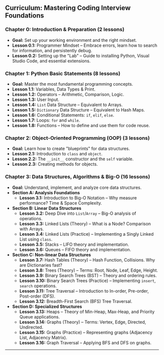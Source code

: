 ## **Curriculum: Mastering Coding Interview Foundations**

### **Chapter 0: Introduction & Preparation (2 lessons)**

- **Goal:** Set up your working environment and the right mindset.
- **Lesson 0.1:** Programmer Mindset – Embrace errors, learn how to search for information, and persistently debug.
- **Lesson 0.2:** Setting up the "Lab" – Guide to installing Python, Visual Studio Code, and essential extensions.

### **Chapter 1: Python Basic Statements (8 lessons)**

- **Goal:** Master the most fundamental programming concepts.
- **Lesson 1.1:** Variables, Data Types & Print.
- **Lesson 1.2:** Operators – Arithmetic, Comparison, Logic.
- **Lesson 1.3:** User Input.
- **Lesson 1.4:** `List` Data Structure – Equivalent to Arrays.
- **Lesson 1.5:** `Dictionary` Data Structure – Equivalent to Hash Maps.
- **Lesson 1.6:** Conditional Statements: `if`, `elif`, `else`.
- **Lesson 1.7:** Loops: `for` and `while`.
- **Lesson 1.8:** Functions – How to define and use them for code reuse.

### **Chapter 2: Object-Oriented Programming (OOP) (3 lessons)**

- **Goal:** Learn how to create "blueprints" for data structures.
- **Lesson 2.1:** Introduction to `class` and `object`.
- **Lesson 2.2:** The `__init__` constructor and the `self` variable.
- **Lesson 2.3:** Creating methods for objects.

### **Chapter 3: Data Structures, Algorithms & Big-O (16 lessons)**

- **Goal:** Understand, implement, and analyze core data structures.
- **Section A: Analysis Foundations**
  - **Lesson 3.1:** Introduction to Big-O Notation – Why measure performance? Time & Space Complexity.
- **Section B: Linear Data Structures**
  - **Lesson 3.2:** Deep Dive into `List`/`Array` – Big-O analysis of operations.
  - **Lesson 3.3:** Linked Lists (Theory) – What is a Node? Comparison with Arrays.
  - **Lesson 3.4:** Linked Lists (Practice) – Implementing a Singly Linked List using `class`.
  - **Lesson 3.5:** Stacks – LIFO theory and implementation.
  - **Lesson 3.6:** Queues – FIFO theory and implementation.
- **Section C: Non-linear Data Structures**
  - **Lesson 3.7:** Hash Tables (Theory) – Hash Function, Collisions. Why are Dictionaries fast?
  - **Lesson 3.8:** Trees (Theory) – Terms: Root, Node, Leaf, Edge, Height.
  - **Lesson 3.9:** Binary Search Trees (BST) – Theory and ordering rules.
  - **Lesson 3.10:** Binary Search Trees (Practice) – Implementing `insert`, `search` operations.
  - **Lesson 3.11:** Tree Traversal – Introduction to In-order, Pre-order, Post-order (DFS).
  - **Lesson 3.12:** Breadth-First Search (BFS) Tree Traversal.
- **Section D: Specialized Structures**
  - **Lesson 3.13:** Heaps – Theory of Min-Heap, Max-Heap, and Priority Queue applications.
  - **Lesson 3.14:** Graphs (Theory) – Terms: Vertex, Edge, Directed, Undirected.
  - **Lesson 3.15:** Graphs (Practice) – Representing graphs (Adjacency List, Adjacency Matrix).
  - **Lesson 3.16:** Graph Traversal – Applying BFS and DFS on graphs.

---
